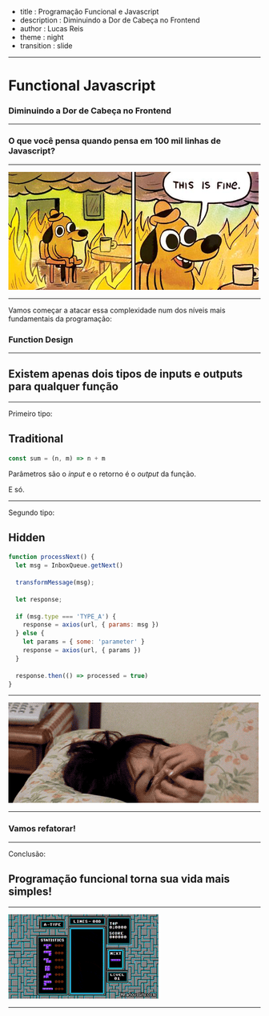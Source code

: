 - title : Programação Funcional e Javascript
- description : Diminuindo a Dor de Cabeça no Frontend
- author : Lucas Reis
- theme : night
- transition : slide

***

# Functional Javascript
### Diminuindo a Dor de Cabeça no Frontend

***

### O que você pensa quando pensa em 100 mil linhas de Javascript?

***

![This Is Fine](images/thisisfine.png)

***

Vamos começar a atacar essa complexidade num dos níveis mais fundamentais da programação:

### Function Design

***

## Existem apenas dois tipos de inputs e outputs para qualquer função

***

Primeiro tipo:
## Traditional

```js
const sum = (n, m) => n + m
```

Parâmetros são o *input* e o retorno é o *output* da função.

E só.

***

Segundo tipo:
## Hidden

```js
function processNext() {
  let msg = InboxQueue.getNext()

  transformMessage(msg);

  let response;

  if (msg.type === 'TYPE_A') {
    response = axios(url, { params: msg })
  } else {
    let params = { some: 'parameter' }
    response = axios(url, { params })
  }

  response.then(() => processed = true)
}
```

***

![Hidden](images/hidden.gif)

***

### Vamos refatorar!

***

Conclusão:

## Programação funcional torna sua vida mais simples!

***

![Simple](images/simple.gif)

***
